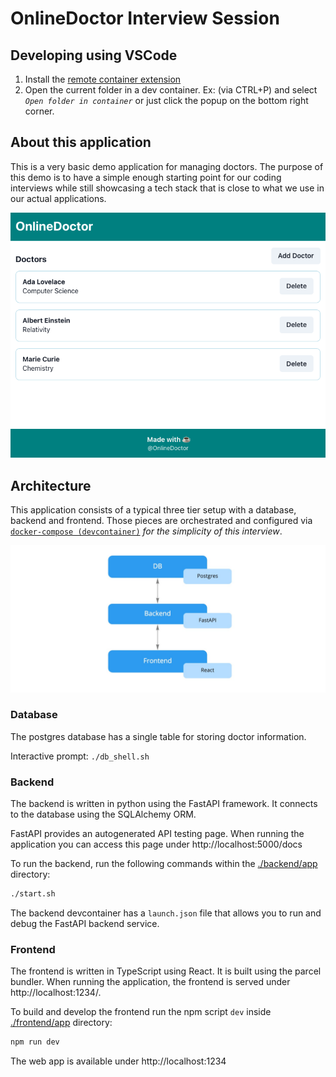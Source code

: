 # OnlineDoctor Interview Session


## Developing using VSCode

1. Install the [remote container extension](https://marketplace.visualstudio.com/items?itemName=ms-vscode-remote.remote-containers)
2. Open the current folder in a dev container. Ex: (via CTRL+P) and select
   _`Open folder in container`_ or just click the popup on the bottom right
   corner.


## About this application

This is a very basic demo application for managing doctors. The purpose
of this demo is to have a simple enough starting point for our coding
interviews while still showcasing a tech stack that is close to what
we use in our actual applications. 

![Screenshot of the demo application](./docs/screenshot_doctor_list.png)

## Architecture

This application consists of a typical three tier setup with a
database, backend and frontend. Those pieces are orchestrated
and configured via [`docker-compose (devcontainer)`](./.devcontainer/docker-compose.yml) _for the simplicity of this interview_.

![Architecture diagram of demo application](./docs/demo_app_architecture.jpg)

### Database
The postgres database has a single table for storing doctor information. 

Interactive prompt: `./db_shell.sh`

### Backend
The backend is written in python using the FastAPI framework. It connects
to the database using the SQLAlchemy ORM.

FastAPI provides an autogenerated API testing page. When running the
application you can access this page under http://localhost:5000/docs

To run the backend, run the following commands within the [./backend/app](./backend/app) directory:

```bash
./start.sh 
```

The backend devcontainer has a `launch.json` file that allows you to run and debug the FastAPI backend service. 

### Frontend

The frontend is written in TypeScript using React. It is built using the
parcel bundler. When running the application, the frontend is served under http://localhost:1234/.

To build and develop the frontend run the npm script `dev` inside [./frontend/app](./frontend/app) directory:

```bash
npm run dev
```

The web app is available under http://localhost:1234
